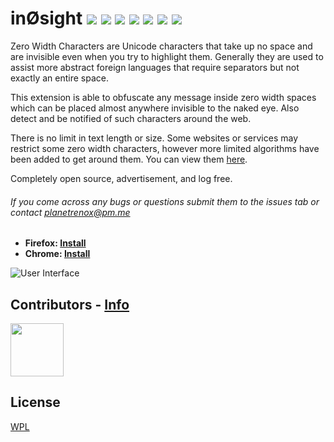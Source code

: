 # inØsight <img src="https://badgen.net/badge/maintained/Yes?color=black&icon/"> <a href="https://addons.mozilla.org/en-US/firefox/addon/in0sight/statistics/?last=365"><img src="https://badgen.net/badge/downloads/~900?color=black&icon/"></a> <a href="https://addons.mozilla.org/en-US/firefox/addon/in0sight/"><img src="https://badgen.net/amo/users/in0sight?color=black&icon=firefox"></a> <a href="https://chrome.google.com/webstore/detail/in%C3%B8sight-%E2%80%94-zero-width-obf/fkobnhlaipildbjmlhaolahpplolnpcn"><img src="https://badgen.net/chrome-web-store/users/fkobnhlaipildbjmlhaolahpplolnpcn?icon=chrome&color=black"></a> <img src="https://badgen.net/badge/version/1.4?color=black&icon/"> <a href="https://planetrenox.com/repos/in0sight/src/branch/master/LICENSE"><img src="https://badgen.net/badge/license/WPL?color=black&icon/"></a> <img src="https://badges.frapsoft.com/os/v3/open-source.svg?v=103">

Zero Width Characters are Unicode characters that take up no space and are invisible even when you try to highlight them. Generally they are used to assist more abstract foreign languages that require separators but not exactly an entire space.

This extension is able to obfuscate any message inside zero width spaces which can be placed almost anywhere invisible to the naked eye. Also detect and be notified of such characters around the web.

There is no limit in text length or size. Some websites or services may restrict some zero width characters, however more limited algorithms have been added to get around them. You can view them [here](https://planetrenox.com/repos/in0sight/src/branch/master/CompatibilityList.md).

Completely open source, advertisement, and log free.

###### If you come across any bugs or questions submit them to the issues tab or contact planetrenox@pm.me

* **Firefox: [Install](https://addons.mozilla.org/en-US/firefox/addon/in0sight/)**
* **Chrome: [Install](https://chrome.google.com/webstore/detail/in%C3%B8sight-%E2%80%94-zero-width-obf/fkobnhlaipildbjmlhaolahpplolnpcn)**

![](https://git.planetrenox.com/inzerosight/browser-extension/raw/branch/master/images/ui.png "User Interface")

## Contributors - [Info](https://git.planetrenox.com/repos/in0sight/wiki/Contributing)

<a href="https://shelmor.keybase.pub/"><img width="85" src="https://git.planetrenox.com/inzerosight/browser-extension/raw/branch/master/images/contributors/imgww.png"></a>

## License
[WPL](https://git.planetrenox.com/repos/in0sight/src/branch/master/LICENSE)
